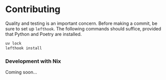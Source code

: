 # Contributing

Quality and testing is an important concern. Before making a commit, be sure to set up `lefthook`. The following commands should suffice, provided that Python and Poetry are installed.

```sh
uv lock
lefthook install
```

### Development with Nix

Coming soon…

